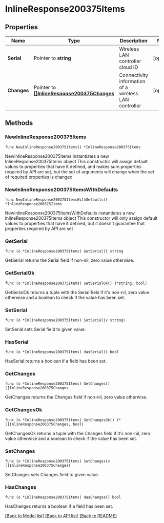 # InlineResponse200375Items

## Properties

Name | Type | Description | Notes
------------ | ------------- | ------------- | -------------
**Serial** | Pointer to **string** | Wireless LAN controller cloud ID | [optional] 
**Changes** | Pointer to [**[]InlineResponse200375Changes**](InlineResponse200375Changes.md) | Connectivity information of a wireless LAN controller | [optional] 

## Methods

### NewInlineResponse200375Items

`func NewInlineResponse200375Items() *InlineResponse200375Items`

NewInlineResponse200375Items instantiates a new InlineResponse200375Items object
This constructor will assign default values to properties that have it defined,
and makes sure properties required by API are set, but the set of arguments
will change when the set of required properties is changed

### NewInlineResponse200375ItemsWithDefaults

`func NewInlineResponse200375ItemsWithDefaults() *InlineResponse200375Items`

NewInlineResponse200375ItemsWithDefaults instantiates a new InlineResponse200375Items object
This constructor will only assign default values to properties that have it defined,
but it doesn't guarantee that properties required by API are set

### GetSerial

`func (o *InlineResponse200375Items) GetSerial() string`

GetSerial returns the Serial field if non-nil, zero value otherwise.

### GetSerialOk

`func (o *InlineResponse200375Items) GetSerialOk() (*string, bool)`

GetSerialOk returns a tuple with the Serial field if it's non-nil, zero value otherwise
and a boolean to check if the value has been set.

### SetSerial

`func (o *InlineResponse200375Items) SetSerial(v string)`

SetSerial sets Serial field to given value.

### HasSerial

`func (o *InlineResponse200375Items) HasSerial() bool`

HasSerial returns a boolean if a field has been set.

### GetChanges

`func (o *InlineResponse200375Items) GetChanges() []InlineResponse200375Changes`

GetChanges returns the Changes field if non-nil, zero value otherwise.

### GetChangesOk

`func (o *InlineResponse200375Items) GetChangesOk() (*[]InlineResponse200375Changes, bool)`

GetChangesOk returns a tuple with the Changes field if it's non-nil, zero value otherwise
and a boolean to check if the value has been set.

### SetChanges

`func (o *InlineResponse200375Items) SetChanges(v []InlineResponse200375Changes)`

SetChanges sets Changes field to given value.

### HasChanges

`func (o *InlineResponse200375Items) HasChanges() bool`

HasChanges returns a boolean if a field has been set.


[[Back to Model list]](../README.md#documentation-for-models) [[Back to API list]](../README.md#documentation-for-api-endpoints) [[Back to README]](../README.md)


